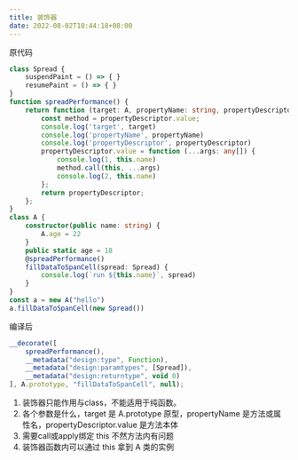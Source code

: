 ```yaml
---
title: 装饰器
date: 2022-08-02T10:44:18+08:00
---
```


原代码
```ts
class Spread {
    suspendPaint = () => { }
    resumePaint = () => { }
}
function spreadPerformance() {
    return function (target: A, propertyName: string, propertyDescriptor: PropertyDescriptor) {
        const method = propertyDescriptor.value;
        console.log('target', target)
        console.log('propertyName', propertyName)
        console.log('propertyDescriptor', propertyDescriptor)
        propertyDescriptor.value = function (...args: any[]) {
            console.log(1, this.name)
            method.call(this, ...args)
            console.log(2, this.name)
        };
        return propertyDescriptor;
    };
}
class A {
    constructor(public name: string) {
        A.age = 22
    }
    public static age = 18
    @spreadPerformance()
    fillDataToSpanCell(spread: Spread) {
        console.log(`run ${this.name}`, spread)
    }
}
const a = new A("hello")
a.fillDataToSpanCell(new Spread())
```

编译后
```js
__decorate([
    spreadPerformance(),
    __metadata("design:type", Function),
    __metadata("design:paramtypes", [Spread]),
    __metadata("design:returntype", void 0)
], A.prototype, "fillDataToSpanCell", null);
```

1. 装饰器只能作用与class，不能适用于纯函数。
2. 各个参数是什么，target 是 A.prototype 原型，propertyName 是方法或属性名，propertyDescriptor.value 是方法本体
3. 需要call或apply绑定 this 不然方法内有问题
4. 装饰器函数内可以通过 this 拿到 A 类的实例